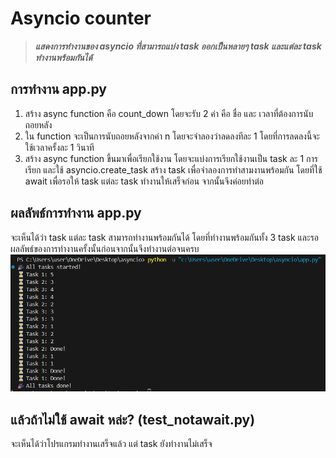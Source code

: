 # Asyncio counter
> ***แสดงการทำงานของ asyncio ที่สามารถแบ่ง task ออกเป็นหลายๆ task และแต่ละ task ทำงานพร้อมกันได้***

## การทำงาน app.py
1. สร้าง async  function คือ count_down โดยจะรับ 2 ค่า คือ ชื่อ และ เวลาที่ต้องการนับถอยหลัง
2. ใน function จะเป็นการนับถอยหลังจากค่า n โดยจะจำลองว่าลดลงทีละ 1 โดยที่การลดลงนี้จะใช้เวลาครั้งละ 1 วินาที
3. สร้าง async function ขึ้นมาเพื่อเรียกใช้งาน โดยจะแบ่งการเรียกใช้งานเป็น task ละ 1 การเรียก และใช้ asyncio.create_task สร้าง task เพื่อจำลองการทำสามงานพร้อมกัน โดยที่ใช้ await เพื่อรอให้ task แต่ละ task ทำงานให้เสร็จก่อน จากนั้นจึงค่อยทำต่อ

## ผลลัพธ์การทำงาน app.py
จะเห็นได้ว่า task แต่ละ task สามารถทำงานพร้อมกันได้ โดยที่ทำงานพร้อมกันทั้ง 3 task และรอผลลัพธ์ของการทำงานครั้งนั้นก่อนจากนั้นจึงทำงานต่อจนครบ
![alt text](image.png)


## แล้วถ้าไม่ใช้ await หล่ะ? (test_notawait.py)
จะเห็นได้ว่าโปรแกรมทำงานเสร็จแล้ว แต่ task ยังทำงานไม่เสร็จ
